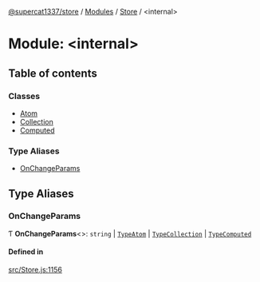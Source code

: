 [@supercat1337/store](../README.md) / [Modules](../modules.md) / [Store](Store.md) / \<internal\>

# Module: \<internal\>

## Table of contents

### Classes

- [Atom](../classes/Store._internal_.Atom.md)
- [Collection](../classes/Store._internal_.Collection.md)
- [Computed](../classes/Store._internal_.Computed.md)

### Type Aliases

- [OnChangeParams](Store._internal_.md#onchangeparams)

## Type Aliases

### OnChangeParams

Ƭ **OnChangeParams**\<\>: `string` \| [`TypeAtom`](Store.md#typeatom) \| [`TypeCollection`](Store.md#typecollection) \| [`TypeComputed`](Store.md#typecomputed)

#### Defined in

[src/Store.js:1156](https://github.com/supercat911/store/blob/9eab26457994429fb3aea8c0bb95dc2c6a395287/src/Store.js#L1156)
